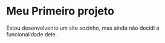 # Meu Primeiro projeto
 Estou desenvolvento um site sozinho, mas ainda não decidi a funcionalidade dele.
